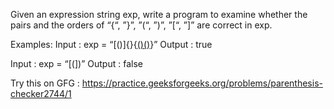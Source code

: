 Given an expression string exp, write a program to examine whether the pairs and the orders of “{“, ”}”, ”(“, ”)”, ”[“, ”]” are correct in exp. 

Examples: Input : exp = “[()]{}{[()()]()}”
Output : true

Input : exp = “[(])”
Output : false

Try this on GFG : https://practice.geeksforgeeks.org/problems/parenthesis-checker2744/1
